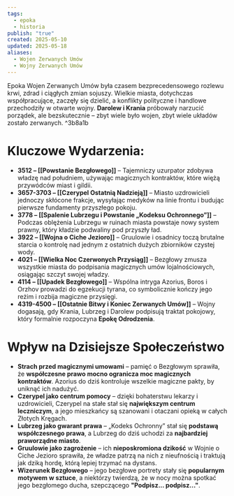 ```yaml
---
tags:
  - epoka
  - historia
publish: "true"
created: 2025-05-10
updated: 2025-05-18
aliases:
  - Wojen Zerwanych Umów
  - Wojny Zerwanych Umów
---
```

Epoka Wojen Zerwanych Umów była czasem bezprecedensowego rozlewu krwi, zdrad i ciągłych zmian sojuszy. Wielkie miasta, dotychczas współpracujące, zaczęły się dzielić, a konflikty polityczne i handlowe przechodziły w otwarte wojny. **Darolew i Krania** próbowały narzucić porządek, ale bezskutecznie – zbyt wiele było wojen, zbyt wiele układów zostało zerwanych. ^3b8a1b
# **Kluczowe Wydarzenia:**
- **3512 – [[Powstanie Bezgłowego]]** – Tajemniczy uzurpator zdobywa władzę nad południem, używając magicznych kontraktów, które więżą przywódców miast i gildii.
- **3657-3703 – [[Czerypel Ostatnią Nadzieją]]** – Miasto uzdrowicieli jednoczy skłócone frakcje, wysyłając medyków na linie frontu i budując pierwsze fundamenty przyszłego pokoju.
- **3778 – [[Spalenie Lubrzegu i Powstanie „Kodeksu Ochronnego”]]** – Podczas oblężenia Lubrzegu w ruinach miasta powstaje nowy system prawny, który kładzie podwaliny pod przyszły ład.
- **3922 – [[Wojna o Ciche Jezioro]]** – Gruulowie i osadnicy toczą brutalne starcia o kontrolę nad jednym z ostatnich dużych zbiorników czystej wody.
- **4021 – [[Wielka Noc Czerwonych Przysiąg]]** – Bezgłowy zmusza wszystkie miasta do podpisania magicznych umów lojalnościowych, osiągając szczyt swojej władzy.
- **4114 – [[Upadek Bezgłowego]]** – Wspólna intryga Azorius, Boros i Orzhov prowadzi do egzekucji tyrana, co symbolicznie kończy jego reżim i rozbija magiczne przysięgi.
- **4319-4500 – [[Ostatnie Bitwy i Koniec Zerwanych Umów]]** – Wojny dogasają, gdy Krania, Lubrzeg i Darolew podpisują traktat pokojowy, który formalnie rozpoczyna **Epokę Odrodzenia**.
# **Wpływ na Dzisiejsze Społeczeństwo**
- **Strach przed magicznymi umowami** – pamięć o Bezgłowym sprawiła, że **współczesne prawo mocno ogranicza moc magicznych kontraktów**. Azorius do dziś kontroluje wszelkie magiczne pakty, by uniknąć ich nadużyć.
- **Czerypel jako centrum pomocy** – dzięki bohaterstwu lekarzy i uzdrowicieli, Czerypel na stałe stał się **największym centrum leczniczym**, a jego mieszkańcy są szanowani i otaczani opieką w całych Złotych Kręgach.
- **Lubrzeg jako gwarant prawa** – „Kodeks Ochronny” stał się **podstawą współczesnego prawa**, a Lubrzeg do dziś uchodzi za **najbardziej praworządne miasto**.
- **Gruulowie jako zagrożenie** – ich **nieposkromiona dzikość** w Wojnie o Ciche Jezioro sprawiła, że władze patrzą na nich z nieufnością i traktują jak dziką hordę, którą lepiej trzymać na dystans.
- **Wizerunek Bezgłowego** – jego bezgłowe portrety stały się **popularnym motywem w sztuce**, a niektórzy twierdzą, że w nocy można spotkać jego bezgłomego ducha, szepczącego **"Podpisz... podpisz..."**.